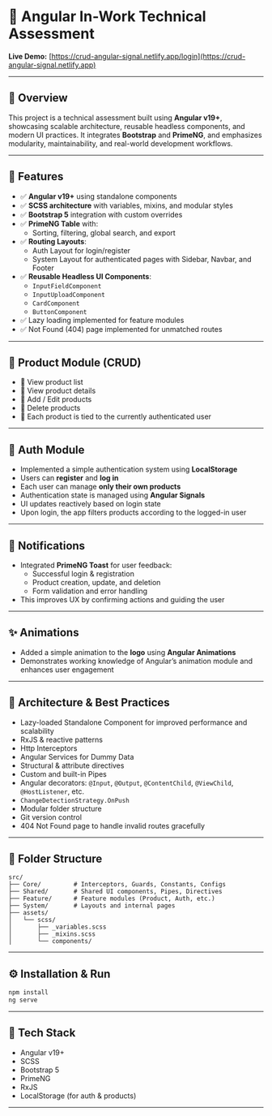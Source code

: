# 🧩 Angular In-Work Technical Assessment

**Live Demo:** [https://crud-angular-signal.netlify.app/login](https://crud-angular-signal.netlify.app)

---

## 📌 Overview

This project is a technical assessment built using **Angular v19+**, showcasing scalable architecture, reusable headless components, and modern UI practices. It integrates **Bootstrap** and **PrimeNG**, and emphasizes modularity, maintainability, and real-world development workflows.

---

## 🚀 Features

- ✅ **Angular v19+** using standalone components  
- ✅ **SCSS architecture** with variables, mixins, and modular styles  
- ✅ **Bootstrap 5** integration with custom overrides  
- ✅ **PrimeNG Table** with:
  - Sorting, filtering, global search, and export  
- ✅ **Routing Layouts**:
  - Auth Layout for login/register  
  - System Layout for authenticated pages with Sidebar, Navbar, and Footer  
- ✅ **Reusable Headless UI Components**:
  - `InputFieldComponent`  
  - `InputUploadComponent`  
  - `CardComponent`  
  - `ButtonComponent`  
- ✅ Lazy loading implemented for feature modules
- ✅ Not Found (404) page implemented for unmatched routes
---

## 🛒 Product Module (CRUD)

- 🔹 View product list  
- 🔹 View product details  
- 🔹 Add / Edit products  
- 🔹 Delete products  
- 🔹 Each product is tied to the currently authenticated user  

---

## 🔐 Auth Module

- Implemented a simple authentication system using **LocalStorage**  
- Users can **register** and **log in**  
- Each user can manage **only their own products**  
- Authentication state is managed using **Angular Signals**  
- UI updates reactively based on login state  
- Upon login, the app filters products according to the logged-in user  

---

## 🔔 Notifications

- Integrated **PrimeNG Toast** for user feedback:
  - Successful login & registration  
  - Product creation, update, and deletion  
  - Form validation and error handling  
- This improves UX by confirming actions and guiding the user

---

## ✨ Animations

- Added a simple animation to the **logo** using **Angular Animations**  
- Demonstrates working knowledge of Angular’s animation module and enhances user engagement

---

## 🧩 Architecture & Best Practices

- Lazy-loaded Standalone Component for improved performance and scalability
- RxJS & reactive patterns  
- Http Interceptors  
- Angular Services for Dummy Data
- Structural & attribute directives  
- Custom and built-in Pipes  
- Angular decorators: `@Input`, `@Output`, `@ContentChild`, `@ViewChild`, `@HostListener`, etc.  
- `ChangeDetectionStrategy.OnPush`  
- Modular folder structure  
- Git version control 
- 404 Not Found page to handle invalid routes gracefully
---

## 📁 Folder Structure

```
src/
├── Core/         # Interceptors, Guards, Constants, Configs
├── Shared/       # Shared UI components, Pipes, Directives
├── Feature/      # Feature modules (Product, Auth, etc.)
├── System/       # Layouts and internal pages
├── assets/
│   └── scss/
│       ├── _variables.scss
│       ├── _mixins.scss
│       └── components/
```

---

## ⚙️ Installation & Run

```bash
npm install
ng serve
```

---

## 🧰 Tech Stack

- Angular v19+  
- SCSS  
- Bootstrap 5  
- PrimeNG  
- RxJS  
- LocalStorage (for auth & products)  

---
